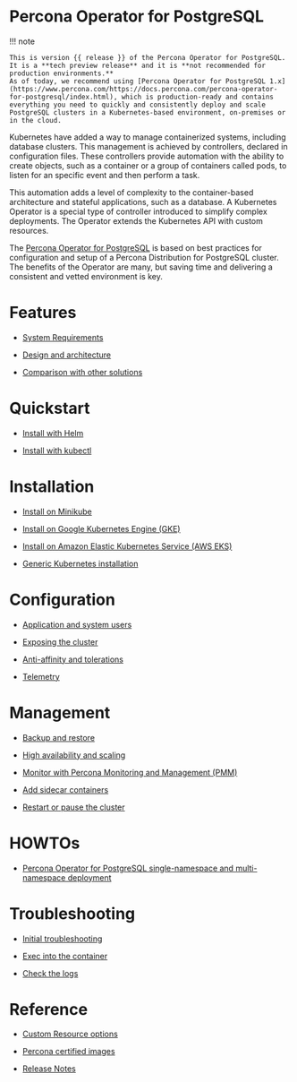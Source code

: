# Percona Operator for PostgreSQL

!!! note

    This is version {{ release }} of the Percona Operator for PostgreSQL. It is a **tech preview release** and it is **not recommended for production environments.**
    As of today, we recommend using [Percona Operator for PostgreSQL 1.x](https://www.percona.com/https://docs.percona.com/percona-operator-for-postgresql/index.html), which is production-ready and contains everything you need to quickly and consistently deploy and scale PostgreSQL clusters in a Kubernetes-based environment, on-premises or in the cloud.

Kubernetes have added a way to manage containerized systems, including database
clusters. This management is achieved by controllers, declared in configuration
files. These controllers provide automation with the ability to create objects,
such as a container or a group of containers called pods, to listen for an
specific event and then perform a task.

This automation adds a level of complexity to the container-based architecture
and stateful applications, such as a database. A Kubernetes Operator is a
special type of controller introduced to simplify complex deployments. The
Operator extends the Kubernetes API with custom resources.

The [Percona Operator for PostgreSQL](https://github.com/percona/percona-postgresql-operator) is based on best practices for configuration and
setup of a Percona Distribution for PostgreSQL cluster. The benefits of the
Operator are many, but saving time and delivering a consistent and vetted
environment is key.

# Features

* [System Requirements](System-Requirements.md)

* [Design and architecture](architecture.md)

* [Comparison with other solutions](compare.md)

# Quickstart

* [Install with Helm](helm.md)

* [Install with kubectl](kubectl.md)

# Installation

* [Install on Minikube](minikube.md)

* [Install on Google Kubernetes Engine (GKE)](gke.md)

* [Install on Amazon Elastic Kubernetes Service (AWS EKS)](eks.md)

* [Generic Kubernetes installation](kubernetes.md)

# Configuration

* [Application and system users](users.md)

* [Exposing the cluster](expose.md)

* [Anti-affinity and tolerations](constraints.md)

* [Telemetry](telemetry.md)

# Management

* [Backup and restore](backups.md)

* [High availability and scaling](scaling.md)

* [Monitor with Percona Monitoring and Management (PMM)](monitoring.md)

* [Add sidecar containers](sidecar.md)

* [Restart or pause the cluster](pause.md)

# HOWTOs

* [Percona Operator for PostgreSQL single-namespace and multi-namespace deployment](cluster-wide.md)

# Troubleshooting

* [Initial troubleshooting](debug.md)

* [Exec into the container](debug-shell.md)

* [Check the logs](debug-logs.md)

# Reference

* [Custom Resource options](operator.md)

* [Percona certified images](images.md)

* [Release Notes](ReleaseNotes/index.md)
